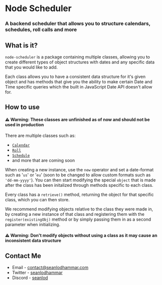 <h1>
    Node Scheduler
</h1>

<h3>A backend scheduler that allows you to structure calendars, schedules, roll calls and more</h3>

## What is it?
`node-scheduler` is a package containing multiple classes, allowing you to create different types of object structures with dates and any specific data that you would like to add.

Each class allows you to have a consistent data structure for it's given object and has methods that give you the ability to make certain Date and Time specific queries which the built in JavaScript Date API doesn't allow for.

## How to use
#### ⚠️ **Warning**: These classes are unfinished as of now and should **not** be used in production 
There are multiple classes such as: <br>
- <a href='https://github.com/seanlodhammar/node-scheduler/blob/36dd9bdac5d19339cf14df30482163ed0c6ff71a/src/calendar.ts'>`Calendar`</a> 
- <a href=''>`Roll`</a>
- <a href=''>`Schedule`</a> 
- and more that are coming soon

When creating a new instance, use the `new` operator and set a date-format such as '`us`' or '`eu`' (soon to be changed to allow custom formats such as `'dd-mm-yyyy'`). You can then start modifying the special `object` that is made after the class has been initalized through methods specific to each class.

Every class has a `retrieve()` method, returning the object for that specific class, which you can then store.

We recommend modifying objects relative to the class they were made in, by creating a new instance of that class and registering them with the `register(existingObj)` method or by simply passing them in as a second parameter when initializing.

#### ⚠️ **Warning**: Don't modify objects without using a class as it may cause an inconsistent data structure

## Contact Me
- Email - <a href='mailto:contact@seanlodhammar.com'>contact@seanlodhammar.com</a>
- Twitter - <a href='https:twitter/seanlodhammar'>seanlodhammar</a>
- Discord - <a href='https://discord.com/users/797595451972386836'>seanlod</a>